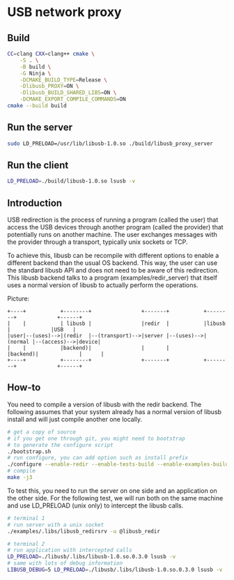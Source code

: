 # USB network proxy

## Build

```bash
CC=clang CXX=clang++ cmake \
    -S . \
    -B build \
    -G Ninja \
    -DCMAKE_BUILD_TYPE=Release \
    -Dlibusb_PROXY=ON \
    -Dlibusb_BUILD_SHARED_LIBS=ON \
    -DCMAKE_EXPORT_COMPILE_COMMANDS=ON
cmake --build build
```

## Run the server

```bash
sudo LD_PRELOAD=/usr/lib/libusb-1.0.so ./build/libusb_proxy_server
```

## Run the client

```bash
LD_PRELOAD=./build/libusb-1.0.so lsusb -v
```

## Introduction

USB redirection is the process of running a program (called the user)
that access the USB devices through another program (called the provider)
that potentially runs on another machine. The user exchanges messages with
the provider through a transport, typically unix sockets or TCP.

To achieve this, libusb can be recompile with different options to enable
a different backend than the usual OS backend. This way, the user can
use the standard libusb API and does not need to be aware of this redirection.
This libusb backend talks to a program (examples/redir_server) that itself
uses a normal version of libusb to actually perform the operations.

Picture:

```
+----+           +--------+                +-------+           +--------+             +------+
|    |           | libusb |                |redir  |           |libusb  |             |USB   |
|user|--(uses)-->|(redir  |--(transport)-->|server |--(uses)-->|(normal |--(access)-->|device|
|    |           |backend)|                |       |           |backend)|             |      |
+----+           +--------+                +-------+           +--------+             +------+
```

## How-to

You need to compile a version of libusb with the redir backend.
The following assumes that your system already has a normal version
of libusb install and will just compile another one locally.

```bash
# get a copy of source
# if you get one through git, you might need to bootstrap
# to generate the configure script
./bootstrap.sh
# run configure, you can add option such as install prefix
./configure --enable-redir --enable-tests-build --enable-examples-build
# compile
make -j3
```

To test this, you need to run the server on one side and an application
on the other side. For the following test, we will run both on the same machine
and use LD_PRELOAD (unix only) to intercept the libusb calls.

```bash
# terminal 1
# run server with a unix socket
./examples/.libs/libusb_redirsrv -u @libusb_redir
```

```bash
# terminal 2
# run application with intercepted calls
LD_PRELOAD=./libusb/.libs/libusb-1.0.so.0.3.0 lsusb -v
# same with lots of debug information
LIBUSB_DEBUG=5 LD_PRELOAD=./libusb/.libs/libusb-1.0.so.0.3.0 lsusb -v
```